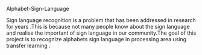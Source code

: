 Alphabet-Sign-Language

Sign language recognition is a problem that has been addressed in research for years .This is because not many people know about the sign language and realise the important of sign language in our community.The goal of this project is to recognize alphabets  sign language in processing area using transfer learning . 

